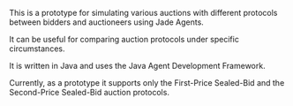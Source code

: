 This is a prototype for simulating various auctions with different protocols between bidders and auctioneers using Jade Agents.

It can be useful for comparing auction protocols under specific circumstances.

It is written in Java and uses the Java Agent Development Framework.

Currently, as a prototype it supports only the First-Price Sealed-Bid and the Second-Price Sealed-Bid auction protocols.